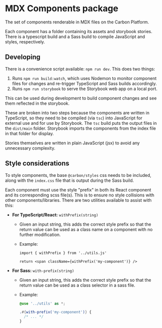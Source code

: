 # MDX Components package

The set of components renderable in MDX files on the Carbon Platform.

Each component has a folder containing its assets and storybook stories. There is a typescript build
and a Sass build to compile JavaScript and styles, respectively.

## Developing

There is a convenience script available: `npm run dev`. This does two things:

1. Runs `npm run build:watch`, which uses Nodemon to monitor component files for changes and
   re-trigger TypeScript and Sass builds accordingly.
2. Runs `npm run storybook` to serve the Storybook web app on a local port.

This can be used during development to build component changes and see them reflected in the
storybook.

These are broken into two steps because the components are written in TypeScript, so they need to be
compiled (via `tsc`) into JavaScript for external use and for use by Storybook. The `tsc` build puts
the output files in the `dist/main` folder. Storybook imports the components from the index file in
that folder for display.

Stories themselves are written in plain JavaScript (jsx) to avoid any unnecessary complexity.

## Style considerations

To style components, the base `@carbon/styles` css needs to be included, along with the `index.css`
file that is output during the Sass build.

Each component must use the style "prefix" in both its React component and its corresponding scss
file(s). This is to ensure no style collisions with other components/libraries. There are two
utilities available to assist with this:

- **For TypeScript/React:** `withPrefix(string)`

  - Given an input string, this adds the correct style prefix so that the return value can be used
    as a class name on a component with no further modification.

  - Example:

    ```tsx
    import { withPrefix } from '../utils.js'

    return <span className={withPrefix('my-component')} />
    ```

- **For Sass:** `with-prefix(string)`

  - Given an input string, this adds the correct style prefix so that the return value can be used
    as a class selector in a sass file.

  - Example:

    ```scss
    @use '../utils' as *;

    .#{with-prefix('my-component')} {
      /* ... */
    }
    ```
